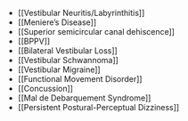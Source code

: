 - [[Vestibular Neuritis/Labyrinthitis]]
- [[Meniere’s Disease]]
- [[Superior semicircular canal dehiscence]]
- [[BPPV]]
- [[Bilateral Vestibular Loss]]
- [[Vestibular Schwannoma]]
- [[Vestibular Migraine]]
- [[Functional Movement Disorder]]
- [[Concussion]]
- [[Mal de Debarquement Syndrome]]
- [[Persistent Postural-Perceptual Dizziness]]